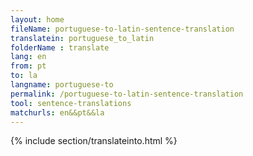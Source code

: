 ```yaml
---
layout: home
fileName: portuguese-to-latin-sentence-translation
translatein: portuguese_to_latin
folderName : translate
lang: en
from: pt
to: la
langname: portuguese-to
permalink: /portuguese-to-latin-sentence-translation
tool: sentence-translations
matchurls: en&&pt&&la
---
```

{% include section/translateinto.html %}
